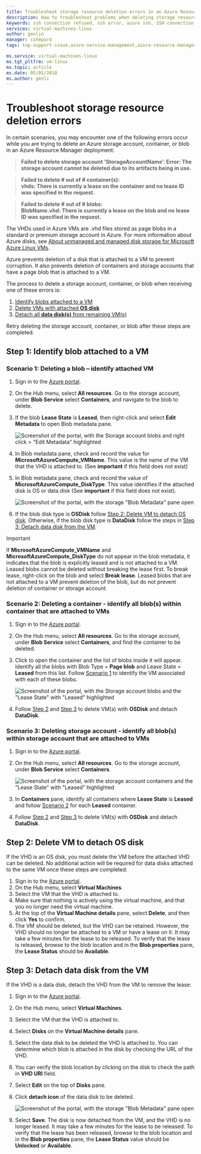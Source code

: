 ```yaml
---
title: Troubleshoot storage resource deletion errors in an Azure Resource Manager deployment on Linux VMs | Microsoft Docs
description: How to troubleshoot problems when deleting storage resources containing attached VHDs.
keywords: ssh connection refused, ssh error, azure ssh, SSH connection failed
services: virtual-machines-linux
author: genlin
manager: cshepard
tags: top-support-issue,azure-service-management,azure-resource-manager

ms.service: virtual-machines-linux
ms.tgt_pltfrm: vm-linux
ms.topic: article
ms.date: 05/01/2018
ms.author: genli
---
```


# Troubleshoot storage resource deletion errors

In certain scenarios, you may encounter one of the following errors occur while you are trying to delete an Azure storage account, container, or blob in an Azure Resource Manager deployment:

>**Failed to delete storage account 'StorageAccountName'. Error: The storage account cannot be deleted due to its artifacts being in use.**

>**Failed to delete # out of # container(s):<br>vhds: There is currently a lease on the container and no lease ID was specified in the request.**

>**Failed to delete # out of # blobs:<br>BlobName.vhd: There is currently a lease on the blob and no lease ID was specified in the request.**

The VHDs used in Azure VMs are .vhd files stored as page blobs in a standard or premium storage account in Azure. For more information about Azure disks, see [About unmanaged and managed disk storage for Microsoft Azure Linux VMs](about-disks-and-vhds.md). 

Azure prevents deletion of a disk that is attached to a VM to prevent corruption. It also prevents deletion of containers and storage accounts that have a page blob that is attached to a VM. 

The process to delete a storage account, container, or blob when receiving one of these errors is: 
1. [Identify blobs attached to a VM](#step-1-identify-blobs-attached-to-a-vm)
2. [Delete VMs with attached **OS disk**](#step-2-delete-vm-to-detach-os-disk)
3. [Detach all **data disk(s)** from remaining VM(s)](#step-3-detach-data-disk-from-the-vm)

Retry deleting the storage account, container, or blob after these steps are completed.

## Step 1: Identify blob attached to a VM

### Scenario 1: Deleting a blob – identify attached VM
1. Sign in to the [Azure portal](https://portal.azure.com).
2. On the Hub menu, select **All resources**. Go to the storage account, under **Blob Service** select **Containers**, and navigate to the blob to delete.
3. If the blob **Lease State** is **Leased**, then right-click and select **Edit Metadata** to open Blob metadata pane. 

    ![Screenshot of the portal, with the Storage account blobs and right click > "Edit Metadata" highlighted](./media/troubleshoot-vhds/utd-edit-metadata-sm.png)

4. In Blob metadata pane, check and record the value for **MicrosoftAzureCompute_VMName**. This value is the name of the VM that the VHD is attached to. (See **important** if this field does not exist)
5. In Blob metadata pane, check and record the value of **MicrosoftAzureCompute_DiskType**. This value identifies if the attached disk is OS or data disk (See **important** if this field does not exist). 

     ![Screenshot of the portal, with the storage "Blob Metadata" pane open](./media/troubleshoot-vhds/utd-blob-metadata-sm.png)

6. If the blob disk type is **OSDisk** follow [Step 2: Delete VM to detach OS disk](#step-2-delete-vm-to-detach-os-disk). Otherwise, if the blob disk type is **DataDisk** follow the steps in [Step 3: Detach data disk from the VM](#step-3-detach-data-disk-from-the-vm). 

> [!IMPORTANT]
> If **MicrosoftAzureCompute_VMName** and **MicrosoftAzureCompute_DiskType** do not appear in the blob metadata, it indicates that the blob is explicitly leased and is not attached to a VM. Leased blobs cannot be deleted without breaking the lease first. To break lease, right-click on the blob and select **Break lease**. Leased blobs that are not attached to a VM prevent deletion of the blob, but do not prevent deletion of container or storage account.

### Scenario 2: Deleting a container - identify all blob(s) within container that are attached to VMs
1. Sign in to the [Azure portal](https://portal.azure.com).
2. On the Hub menu, select **All resources**. Go to the storage account, under **Blob Service** select **Containers**, and find the container to be deleted.
3. Click to open the container and the list of blobs inside it will appear. Identify all the blobs with Blob Type = **Page blob** and Lease State = **Leased** from this list. Follow [Scenario 1](#step-1-identify-blobs-attached-to-a-vm) to identify the VM associated with each of these blobs.

    ![Screenshot of the portal, with the Storage account blobs and the "Lease State" with "Leased" highlighted](./media/troubleshoot-vhds/utd-disks-sm.png)

4. Follow [Step 2](#step-2-delete-vm-to-detach-os-disk) and [Step 3](#step-3-detach-data-disk-from-the-vm) to delete VM(s) with **OSDisk** and detach **DataDisk**. 

### Scenario 3: Deleting storage account - identify all blob(s) within storage account that are attached to VMs
1. Sign in to the [Azure portal](https://portal.azure.com).
2. On the Hub menu, select **All resources**. Go to the storage account, under **Blob Service** select **Containers**.

    ![Screenshot of the portal, with the storage account containers and the "Lease State" with "Leased" highlighted](./media/troubleshoot-vhds/utd-containers-sm.png)

3. In **Containers** pane, identify all containers where **Lease State** is **Leased** and follow [Scenario 2](#scenario-2-deleting-a-container---identify-all-blobs-within-container-that-are-attached-to-vms) for each **Leased** container.
4. Follow [Step 2](#step-2-delete-vm-to-detach-os-disk) and [Step 3](#step-3-detach-data-disk-from-the-vm) to delete VM(s) with **OSDisk** and detach **DataDisk**. 

## Step 2: Delete VM to detach OS disk
If the VHD is an OS disk, you must delete the VM before the attached VHD can be deleted. No additional action will be required for data disks attached to the same VM once these steps are completed:

1. Sign in to the [Azure portal](https://portal.azure.com).
2. On the Hub menu, select **Virtual Machines**.
3. Select the VM that the VHD is attached to.
4. Make sure that nothing is actively using the virtual machine, and that you no longer need the virtual machine.
5. At the top of the **Virtual Machine details** pane, select **Delete**, and then click **Yes** to confirm.
6. The VM should be deleted, but the VHD can be retained. However, the VHD should no longer be attached to a VM or have a lease on it. It may take a few minutes for the lease to be released. To verify that the lease is released, browse to the blob location and in the **Blob properties** pane, the **Lease Status** should be **Available**.

## Step 3: Detach data disk from the VM
If the VHD is a data disk, detach the VHD from the VM to remove the lease:

1. Sign in to the [Azure portal](https://portal.azure.com).
2. On the Hub menu, select **Virtual Machines**.
3. Select the VM that the VHD is attached to.
4. Select **Disks** on the **Virtual Machine details** pane.
5. Select the data disk to be deleted the VHD is attached to. You can determine which blob is attached in the disk by checking the URL of the VHD.
6. You can verify the blob location by clicking on the disk to check the path in **VHD URI** field.
7. Select **Edit** on the top of **Disks** pane.
8. Click **detach icon** of the data disk to be deleted.

     ![Screenshot of the portal, with the storage "Blob Metadata" pane open](./media/troubleshoot-vhds/utd-vm-disks-edit.png)

9. Select **Save**. The disk is now detached from the VM, and the VHD is no longer leased. It may take a few minutes for the lease to be released. To verify that the lease has been released, browse to the blob location and in the **Blob properties** pane, the **Lease Status** value should be **Unlocked** or **Available**.

[Storage deletion errors in Resource Manager deployment]: #storage-delete-errors-in-rm

